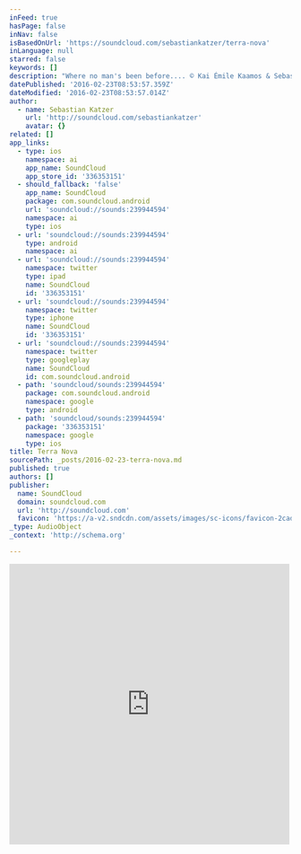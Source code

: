 ```yaml
---
inFeed: true
hasPage: false
inNav: false
isBasedOnUrl: 'https://soundcloud.com/sebastiankatzer/terra-nova'
inLanguage: null
starred: false
keywords: []
description: "Where no man's been before.... © Kai Émile Kaamos & Sebastian Katzer"
datePublished: '2016-02-23T08:53:57.359Z'
dateModified: '2016-02-23T08:53:57.014Z'
author:
  - name: Sebastian Katzer
    url: 'http://soundcloud.com/sebastiankatzer'
    avatar: {}
related: []
app_links:
  - type: ios
    namespace: ai
    app_name: SoundCloud
    app_store_id: '336353151'
  - should_fallback: 'false'
    app_name: SoundCloud
    package: com.soundcloud.android
    url: 'soundcloud://sounds:239944594'
    namespace: ai
    type: ios
  - url: 'soundcloud://sounds:239944594'
    type: android
    namespace: ai
  - url: 'soundcloud://sounds:239944594'
    namespace: twitter
    type: ipad
    name: SoundCloud
    id: '336353151'
  - url: 'soundcloud://sounds:239944594'
    namespace: twitter
    type: iphone
    name: SoundCloud
    id: '336353151'
  - url: 'soundcloud://sounds:239944594'
    namespace: twitter
    type: googleplay
    name: SoundCloud
    id: com.soundcloud.android
  - path: 'soundcloud/sounds:239944594'
    package: com.soundcloud.android
    namespace: google
    type: android
  - path: 'soundcloud/sounds:239944594'
    package: '336353151'
    namespace: google
    type: ios
title: Terra Nova
sourcePath: _posts/2016-02-23-terra-nova.md
published: true
authors: []
publisher:
  name: SoundCloud
  domain: soundcloud.com
  url: 'http://soundcloud.com'
  favicon: 'https://a-v2.sndcdn.com/assets/images/sc-icons/favicon-2cadd14b.ico'
_type: AudioObject
_context: 'http://schema.org'

---
```

<iframe src="https://cdn.embedly.com/widgets/media.html?src=https%3A%2F%2Fw.soundcloud.com%2Fplayer%2F%3Fvisual%3Dtrue%26url%3Dhttp%253A%252F%252Fapi.soundcloud.com%252Ftracks%252F239944594%26show_artwork%3Dtrue&amp;url=https%3A%2F%2Fsoundcloud.com%2Fsebastiankatzer%2Fterra-nova&amp;image=http%3A%2F%2Fi1.sndcdn.com%2Fartworks-000141504387-bhactt-t500x500.jpg&amp;key=b7d04c9b404c499eba89ee7072e1c4f7&amp;type=text%2Fhtml&amp;schema=soundcloud" width="500" height="500" scrolling="no" frameborder="0" allowfullscreen="allowfullscreen" style=""></iframe>